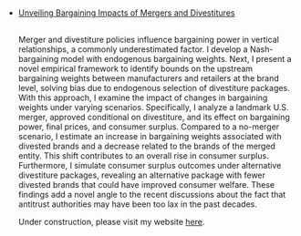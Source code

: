 <html lang="en">
<head>
    <meta charset="UTF-8">
    <meta name="viewport" content="width=device-width, initial-scale=1.0">
</head>
<body>
    <h1> </h1>
    <ul>
        <li>
            <a href="https://yanndelaprez.github.io/JMP_November.pdf" target="_blank">
                Unveiling Bargaining Impacts of Mergers and Divestitures
            </a>
        </li>
        <section>
        <h2> </h2>
        <p> 
            Merger and divestiture policies influence bargaining power in vertical relationships, a commonly underestimated factor. 
            I develop a Nash-bargaining model with endogenous bargaining weights. Next, I present a novel empirical framework to identify bounds 
            on the upstream bargaining weights between manufacturers and retailers at the brand level, solving bias due to endogenous selection of 
            divestiture packages. With this approach, I examine the impact of changes in bargaining weights under varying scenarios. Specifically, 
            I analyze a landmark U.S. merger, approved conditional on divestiture, and its effect on bargaining power, final prices, and consumer surplus. 
            Compared to a no-merger scenario, I estimate an increase in bargaining weights associated with divested brands and a decrease related to 
            the brands of the merged entity. This shift contributes to an overall rise in consumer surplus. Furthermore, I simulate consumer surplus outcomes 
            under alternative divestiture packages, revealing an alternative package with fewer divested brands that could have improved consumer welfare. 
            These findings add a novel angle to the recent discussions about the fact that antitrust authorities may have been too lax in the past decades.
        </p> 
    <p>Under construction, please visit my website <a href="https://sites.google.com/view/yanndelaprez/home?authuser=0" target="_blank">here</a>.</p>





